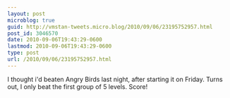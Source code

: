 ```yaml
---
layout: post
microblog: true
guid: http://vmstan-tweets.micro.blog/2010/09/06/23195752957.html
post_id: 3046570
date: 2010-09-06T19:43:29-0600
lastmod: 2010-09-06T19:43:29-0600
type: post
url: /2010/09/06/23195752957.html
---
```

I thought i'd beaten Angry Birds last night, after starting it on Friday. Turns out, I only beat the first group of 5 levels. Score!
